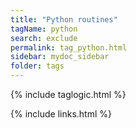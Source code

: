 ```yaml
---
title: "Python routines"
tagName: python
search: exclude
permalink: tag_python.html
sidebar: mydoc_sidebar
folder: tags
---
```

{% include taglogic.html %}

{% include links.html %}
